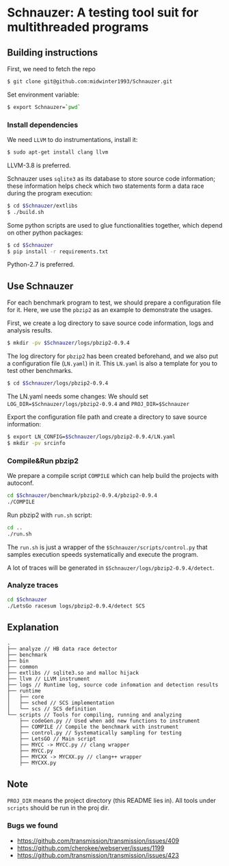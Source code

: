 Schnauzer: A testing tool suit for multithreaded programs
=========================================================

Building instructions
------------------

First, we need to fetch the repo
```bash
$ git clone git@github.com:midwinter1993/Schnauzer.git
```

Set environment variable:
```bash
$ export Schnauzer=`pwd`
```

### Install dependencies

We need `LLVM` to do instrumentations, install it:
```bash
$ sudo apt-get install clang llvm
```
LLVM-3.8 is preferred.

Schnauzer uses `sqlite3` as its database to store source code information;
these information helps check which two statements form a data race during the program execution:
```bash
$ cd $Schnauzer/extlibs
$ ./build.sh
```

Some python scripts are used to glue functionalities together, which depend on other python packages:
```bash
$ cd $Schnauzer
$ pip install -r requirements.txt
```
Python-2.7 is preferred.

Use Schnauzer
-------------

For each benchmark program to test, we should prepare a configuration file for it.
Here, we use the `pbzip2` as an example to demonstrate the usages.

First, we create a log directory to save source code information, logs and analysis results.
```bash
$ mkdir -pv $Schnauzer/logs/pbzip2-0.9.4
```

The log directory for `pbzip2` has been created beforehand, and we also put a configuration file (`LN.yaml`) in it.
This `LN.yaml` is also a template for you to test other benchmarks.
```bash
$ cd $Schnauzer/logs/pbzip2-0.9.4
```

The LN.yaml needs some changes:
We should set `LOG_DIR=$Schnauzer/logs/pbzip2-0.9.4` and `PROJ_DIR=$Schnauzer`

Export the configuration file path and create a directory to save source information:
```bash
$ export LN_CONFIG=$Schnauzer/logs/pbzip2-0.9.4/LN.yaml
$ mkdir -pv srcinfo
```

### Compile&Run pbzip2

We prepare a compile script `COMPILE` which can help build the projects with autoconf.
```bash
cd $Schnauzer/benchmark/pbzip2-0.9.4/pbzip2-0.9.4
./COMPILE
```

Run pbzip2 with `run.sh` script:
```bash
cd ..
./run.sh
```

The `run.sh` is just a wrapper of the `$Schnauzer/scripts/control.py` that samples
execution speeds systematically and execute the program.

A lot of traces will be generated in `$Schnauzer/logs/pbzip2-0.9.4/detect`.

### Analyze traces

```bash
cd $Schnauzer
./LetsGo racesum logs/pbzip2-0.9.4/detect SCS
```

Explanation
-----------
```
.
├── analyze // HB data race detector
├── benchmark
├── bin
├── common
├── extlibs // sqlite3.so and malloc hijack
├── llvm // LLVM instrument
├── logs // Runtime log, source code infomation and detection results
├── runtime
│   ├── core
│   ├── sched // SCS implementation
│   └── scs // SCS definition
└── scripts // Tools for compiling, running and analyzing
    ├── codeGen.py // Used when add new functions to instrument
    ├── COMPILE // Compile the benchmark with instrument
    ├── control.py // Systematically sampling for testing
    ├── LetsGO // Main script
    ├── MYCC -> MYCC.py // clang wrapper
    ├── MYCC.py
    ├── MYCXX -> MYCXX.py // clang++ wrapper
    ├── MYCXX.py
```

Note
----
`PROJ_DIR` means the project directory (this README lies in).
All tools under `scripts` should be run in the proj dir.

### Bugs we found
* https://github.com/transmission/transmission/issues/409
* https://github.com/cherokee/webserver/issues/1199
* https://github.com/transmission/transmission/issues/423
